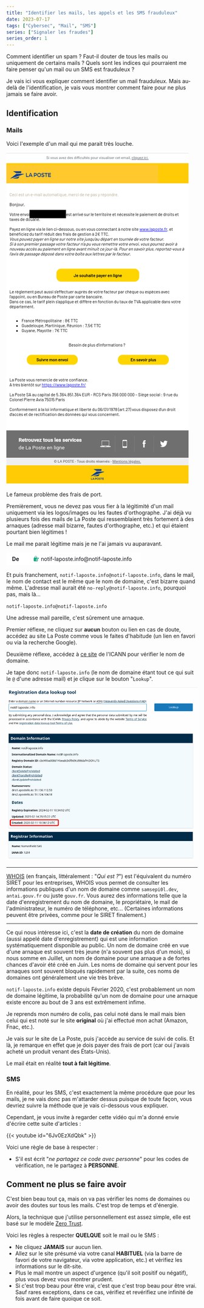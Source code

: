 ```yaml
---
title: "Identifier les mails, les appels et les SMS frauduleux"
date: 2023-07-17
tags: ["Cybersec", "Mail", "SMS"]
series: ["Signaler les fraudes"]
series_order: 1
---
```


Comment identifier un spam ? Faut-il douter de tous les mails ou uniquement de certains mails ? Quels sont les indices qui pourraient me faire penser qu'un mail ou un SMS est frauduleux ?

Je vais ici vous expliquer comment identifier un mail frauduleux. Mais au-delà de l'identification, je vais vous montrer comment faire pour ne plus jamais se faire avoir.

## Identification

### Mails

Voici l'exemple d'un mail qui me parait très louche.

![laposte.png](img/laposte.png)

Le fameux problème des frais de port.

Premièrement, vous ne devez pas vous fier à la légitimité d'un mail uniquement via les logos/images ou les fautes d'orthographe. J'ai déjà vu plusieurs fois des mails de La Poste qui ressemblaient très fortement à des arnaques (adresse mail bizarre, fautes d'orthographe, etc.) et qui étaient pourtant bien légitimes !

Le mail me parait légitime mais je ne l'ai jamais vu auparavant.

![adressemail.laposte.png](img/adressemail.laposte.png)

Et puis franchement, `notif-laposte.info@notif-laposte.info`, dans le mail, le nom de contact est le même que le nom de domaine, c'est bizarre quand même. L'adresse mail aurait été `no-reply@notif-laposte.info`, pourquoi pas, mais là...

`notif-laposte.info@notif-laposte.info`

Une adresse mail pareille, c'est sûrement une arnaque.

Premier réflexe, ne cliquez sur **aucun** bouton ou lien en cas de doute, accédez au site La Poste comme vous le faites d'habitude (un lien en favori ou via la recherche Google).

Deuxième réflexe, accédez à [ce site](https://lookup.icann.org/en) de l'ICANN pour vérifier le nom de domaine.

Je tape donc `notif-laposte.info` (le nom de domaine étant tout ce qui suit le `@` d'une adresse mail) et je clique sur le bouton "`Lookup`".


![icann.whois.png](img/icann.whois.png)

---

[WHOIS](https://fr.wikipedia.org/wiki/Whois) (en français, littéralement : "*Qui est ?*") est l'équivalent du numéro SIRET pour les entreprises, WHOIS vous permet de consulter les informations publiques d'un nom de domaine comme `samsepi0l.dev`, `antai.gouv.fr` ou juste `gouv.fr`. Vous aurez des informations telle que la date d'enregistrement du nom de domaine, le propriétaire, le mail de l'administrateur, le numéro de téléphone, etc... (Certaines informations peuvent être privées, comme pour le SIRET finalement.)

---

Ce qui nous intéresse ici, c'est la **date de création** du nom de domaine (aussi appelé date d'enregistrement) qui est une information systématiquement disponible au public. Un nom de domaine créé en vue d'une arnaque est souvent très jeune (n'a souvent pas plus d'un mois), si nous somme en Juillet, un nom de domaine pour une arnaque a de fortes chances d'avoir été créé en Juin. Les noms de domaine qui servent pour les arnaques sont souvent bloqués rapidement par la suite, ces noms de domaines ont généralement une vie très brève.

`notif-laposte.info` existe depuis Février 2020, c'est probablement un nom de domaine légitime, la probabilité qu'un nom de domaine pour une arnaque existe encore au bout de 3 ans est extrêmement infime.

Je reprends mon numéro de colis, pas celui noté dans le mail mais bien celui qui est noté sur le site **original** où j'ai effectué mon achat (Amazon, Fnac, etc.).

Je vais sur le site de La Poste, puis j'accède au service de suivi de colis. Et là, je remarque en effet que je dois payer des frais de port (car oui j'avais acheté un produit venant des États-Unis).

Le mail était en réalité **tout à fait légitime**.

### SMS

En réalité, pour les SMS, c'est exactement la même procédure que pour les mails, je ne vais donc pas m'attarder dessus puisque de toute façon, vous devriez suivre la méthode que je vais ci-dessous vous expliquer.

Cependant, je vous invite à regarder cette vidéo qui m'a donné envie d'écrire cette suite d'articles :

{{< youtube id="6Jv0EzXdQbk" >}}

Voici une règle de base à respecter :

- S'il est écrit "*ne partagez ce code avec personne*" pour les codes de vérification, ne le partagez à **PERSONNE**.

## Comment ne plus se faire avoir

C'est bien beau tout ça, mais on va pas vérifier les noms de domaines ou avoir des doutes sur tous les mails. C'est trop de temps et d'énergie.

Alors, la technique que j'utilise personnellement est assez simple, elle est basé sur le modèle [Zero Trust](https://wonderfall.space/evidence-based-security/#le-mod-le-id-al-zero-trust-security).

Voici les règles à respecter **QUELQUE** soit le mail ou le SMS :

- Ne cliquez **JAMAIS** sur aucun lien.
- Allez sur le site présumé via votre canal **HABITUEL** (via la barre de favori de votre navigateur, via votre application, etc.) et vérifiez les informations sur le dit-site.
- Plus le mail montre un aspect d'urgence (qu'il soit positif ou négatif), plus vous devez vous montrer prudent.
- Si c'est trop beau pour être vrai, c'est que c'est trop beau pour être vrai. Sauf rares exceptions, dans ce cas, vérifiez et revérifiez une infinité de fois avant de faire quoique ce soit.